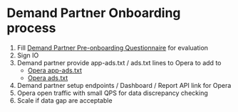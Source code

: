 # Demand Partner Onboarding process

1. Fill [Demand Partner Pre-onboarding Questionnaire](https://docs.google.com/forms/d/e/1FAIpQLScXvaE5A5zX2MMFcYqoPu6tryX7WL5GNaMKrju5G305Dp71CA/viewform?usp=sf_link) for evaluation
2. Sign IO
3. Demand partner provide app-ads.txt / ads.txt lines to Opera to add to
    - [Opera app-ads.txt](https://www.opera.com/app-ads.txt)
    - [Opera ads.txt](https://www.opera.com/ads.txt)
4. Demand partner setup endpoints / Dashboard / Report API link for Opera
5. Opera open traffic with small QPS for data discrepancy checking
6. Scale if data gap are acceptable
